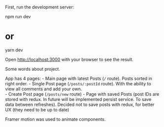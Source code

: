 First, run the development server:

npm run dev
# or
yarn dev

Open [http://localhost:3000](http://localhost:3000) with your browser to see the result.

Some words about project. 

App has 4 pages: 
    - Main page with latest Posts (`/` route). Posts sorted in right order.
    - Single Post page (`/posts/:postId` route). With the ability to view all comments and add your own.    
    - Create Post page (`/posts/new` route)
    - Page with saved Posts (post IDs are stored with redux. In future will be implemented persist service. To save data between refreshes). Decided not to save posts with redux, for better UX (they need to be up to date)

Framer motion was used to animate components.
